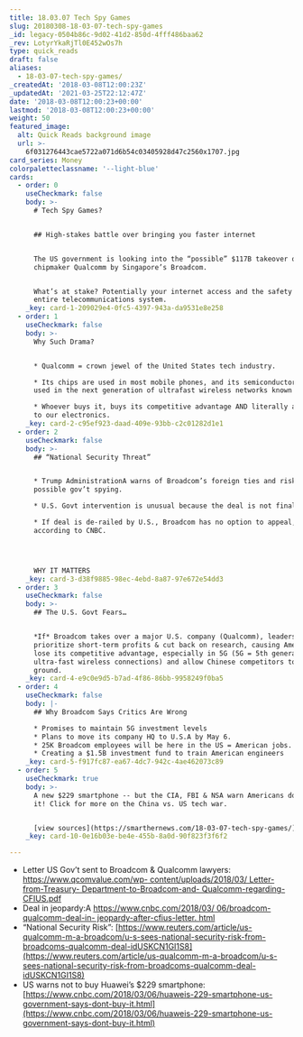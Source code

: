 ```yaml
---
title: 18.03.07 Tech Spy Games
slug: 20180308-18-03-07-tech-spy-games
_id: legacy-0504b86c-9d02-41d2-850d-4fff486baa62
_rev: LotyrYkaRjTl0E452wOs7h
type: quick_reads
draft: false
aliases:
  - 18-03-07-tech-spy-games/
_createdAt: '2018-03-08T12:00:23Z'
_updatedAt: '2021-03-25T22:12:47Z'
date: '2018-03-08T12:00:23+00:00'
lastmod: '2018-03-08T12:00:23+00:00'
weight: 50
featured_image:
  alt: Quick Reads background image
  url: >-
    6f031276443cae5722a071d6b54c03405928d47c2560x1707.jpg
card_series: Money
colorpaletteclassname: '--light-blue'
cards:
  - order: 0
    useCheckmark: false
    body: >-
      # Tech Spy Games?


      ## High-stakes battle over bringing you faster internet


      The US government is looking into the “possible” $117B takeover of US
      chipmaker Qualcomm by Singapore’s Broadcom.


      What’s at stake? Potentially your internet access and the safety of our
      entire telecommunications system.
    _key: card-1-209029e4-0fc5-4397-943a-da9531e8e258
  - order: 1
    useCheckmark: false
    body: >-
      Why Such Drama?


      * Qualcomm = crown jewel of the United States tech industry.

      * Its chips are used in most mobile phones, and its semiconductors will be
      used in the next generation of ultrafast wireless networks known as 5G.

      * Whoever buys it, buys its competitive advantage AND literally a way “in”
      to our electronics.
    _key: card-2-c95ef923-daad-409e-93bb-c2c01282d1e1
  - order: 2
    useCheckmark: false
    body: >-
      ## “National Security Threat”


      * Trump AdministrationA warns of Broadcom’s foreign ties and risks of
      possible gov’t spying.

      * U.S. Govt intervention is unusual because the deal is not finalized.

      * If deal is de-railed by U.S., Broadcom has no option to appeal,
      according to CNBC.




      WHY IT MATTERS
    _key: card-3-d38f9885-98ec-4ebd-8a87-97e672e54dd3
  - order: 3
    useCheckmark: false
    body: >-
      ## The U.S. Govt Fears…


      *If* Broadcom takes over a major U.S. company (Qualcomm), leadership will
      prioritize short-term profits & cut back on research, causing America to
      lose its competitive advantage, especially in 5G (5G = 5th generation
      ultra-fast wireless connections) and allow Chinese competitors to gain
      ground.
    _key: card-4-e9c0e9d5-b7ad-4f86-86bb-9958249f0ba5
  - order: 4
    useCheckmark: false
    body: |-
      ## Why Broadcom Says Critics Are Wrong

      * Promises to maintain 5G investment levels
      * Plans to move its company HQ to U.S.A by May 6.
      * 25K Broadcom employees will be here in the US = American jobs.
      * Creating a $1.5B investment fund to train American engineers
    _key: card-5-f917fc87-ea67-4dc7-942c-4ae462073c89
  - order: 5
    useCheckmark: true
    body: >-
      A new $229 smartphone -- but the CIA, FBI & NSA warn Americans don't buy
      it! Click for more on the China vs. US tech war.


      [view sources](https://smarthernews.com/18-03-07-tech-spy-games/)
    _key: card-10-0e16b03e-be4e-455b-8a0d-90f823f3f6f2

---
```

* Letter US Gov’t sent to Broadcom & Qualcomm lawyers: [https://www.qcomvalue.com/wp- content/uploads/2018/03/ Letter-from-Treasury- Department-to-Broadcom-and- Qualcomm-regarding-CFIUS.pdf](https://www.qcomvalue.com/wp-)
* Deal in jeopardy:A [https://www.cnbc.com/2018/03/ 06/broadcom-qualcomm-deal-in- jeopardy-after-cfius-letter. html](https://www.cnbc.com/2018/03/)
* “National Security Risk”: [https://www.reuters.com/article/us-qualcomm-m-a-broadcom/u-s-sees-national-security-risk-from-broadcoms-qualcomm-deal-idUSKCN1GI1S8](https://www.reuters.com/article/us-qualcomm-m-a-broadcom/u-s-sees-national-security-risk-from-broadcoms-qualcomm-deal-idUSKCN1GI1S8)
* US warns not to buy Huawei’s $229 smartphone: [https://www.cnbc.com/2018/03/06/huaweis-229-smartphone-us-government-says-dont-buy-it.html](https://www.cnbc.com/2018/03/06/huaweis-229-smartphone-us-government-says-dont-buy-it.html)